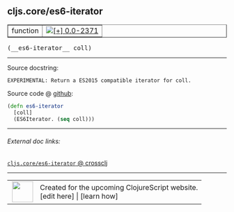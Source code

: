 ## cljs.core/es6-iterator



 <table border="1">
<tr>
<td>function</td>
<td><a href="https://github.com/cljsinfo/cljs-api-docs/tree/0.0-2371"><img valign="middle" alt="[+] 0.0-2371" title="Added in 0.0-2371" src="https://img.shields.io/badge/+-0.0--2371-lightgrey.svg"></a> </td>
</tr>
</table>


 <samp>
(__es6-iterator__ coll)<br>
</samp>

---





Source docstring:

```
EXPERIMENTAL: Return a ES2015 compatible iterator for coll.
```


Source code @ [github](https://github.com/clojure/clojurescript/blob/r3191/src/cljs/cljs/core.cljs#L1014-L1017):

```clj
(defn es6-iterator
  [coll]
  (ES6Iterator. (seq coll)))
```

<!--
Repo - tag - source tree - lines:

 <pre>
clojurescript @ r3191
└── src
    └── cljs
        └── cljs
            └── <ins>[core.cljs:1014-1017](https://github.com/clojure/clojurescript/blob/r3191/src/cljs/cljs/core.cljs#L1014-L1017)</ins>
</pre>

-->

---



###### External doc links:

[`cljs.core/es6-iterator` @ crossclj](http://crossclj.info/fun/cljs.core.cljs/es6-iterator.html)<br>

---

 <table>
<tr><td>
<img valign="middle" align="right" width="48px" src="http://i.imgur.com/Hi20huC.png">
</td><td>
Created for the upcoming ClojureScript website.<br>
[edit here] | [learn how]
</td></tr></table>

[edit here]:https://github.com/cljsinfo/cljs-api-docs/blob/master/cljsdoc/cljs.core_es6-iterator.cljsdoc
[learn how]:https://github.com/cljsinfo/cljs-api-docs/wiki/cljsdoc-files

<!--

This information was too distracting to show to readers, but I'll leave it
commented here since it is helpful to:

- pretty-print the data used to generate this document
- and show how to retrieve that data



The API data for this symbol:

```clj
{:ns "cljs.core",
 :name "es6-iterator",
 :signature ["[coll]"],
 :history [["+" "0.0-2371"]],
 :type "function",
 :full-name-encode "cljs.core_es6-iterator",
 :source {:code "(defn es6-iterator\n  [coll]\n  (ES6Iterator. (seq coll)))",
          :title "Source code",
          :repo "clojurescript",
          :tag "r3191",
          :filename "src/cljs/cljs/core.cljs",
          :lines [1014 1017]},
 :full-name "cljs.core/es6-iterator",
 :docstring "EXPERIMENTAL: Return a ES2015 compatible iterator for coll."}

```

Retrieve the API data for this symbol:

```clj
;; from Clojure REPL
(require '[clojure.edn :as edn])
(-> (slurp "https://raw.githubusercontent.com/cljsinfo/cljs-api-docs/catalog/cljs-api.edn")
    (edn/read-string)
    (get-in [:symbols "cljs.core/es6-iterator"]))
```

-->

